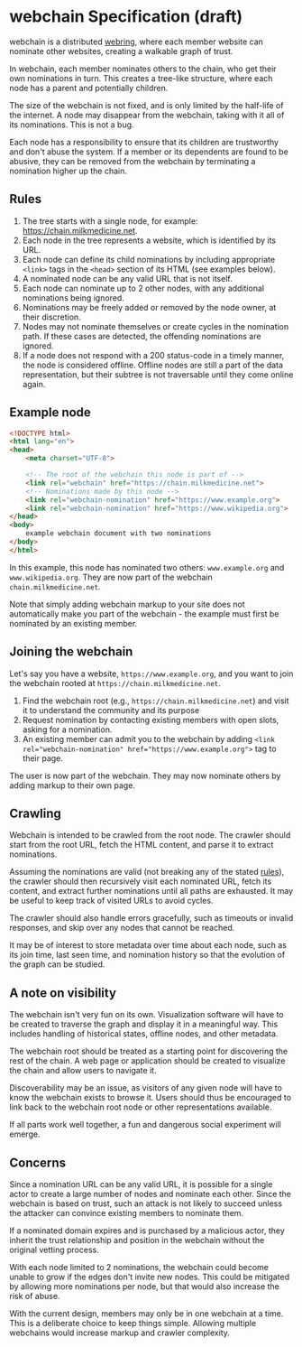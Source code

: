 # webchain Specification (draft)

webchain is a distributed [webring](https://en.wikipedia.org/wiki/Webring),
where each member website can nominate other websites, creating a walkable graph
of trust.

In webchain, each member nominates others to the chain, who get their own
nominations in turn. This creates a tree-like structure, where each node has a
parent and potentially children.

The size of the webchain is not fixed, and is only limited by the half-life of
the internet. A node may disappear from the webchain, taking with it all of its
nominations. This is not a bug.

Each node has a responsibility to ensure that its children are trustworthy and
don't abuse the system. If a member or its dependents are found to be abusive,
they can be removed from the webchain by terminating a nomination higher up the
chain.

## Rules

1. The tree starts with a single node, for example:
   https://chain.milkmedicine.net.
2. Each node in the tree represents a website, which is identified by its URL.
3. Each node can define its child nominations by including appropriate `<link>`
   tags in the `<head>` section of its HTML (see examples below).
4. A nominated node can be any valid URL that is not itself.
5. Each node can nominate up to 2 other nodes, with any additional nominations
   being ignored.
6. Nominations may be freely added or removed by the node owner, at their
   discretion.
7. Nodes may not nominate themselves or create cycles in the nomination path. If
   these cases are detected, the offending nominations are ignored.
8. If a node does not respond with a 200 status-code in a timely manner, the
   node is considered offline. Offline nodes are still a part of the data
   representation, but their subtree is not traversable until they come online
   again.

## Example node

```html
<!DOCTYPE html>
<html lang="en">
<head>
	<meta charset="UTF-8">

	<!-- The root of the webchain this node is part of -->
	<link rel="webchain" href="https://chain.milkmedicine.net">
	<!-- Nominations made by this node -->
	<link rel="webchain-nomination" href="https://www.example.org">
	<link rel="webchain-nomination" href="https://www.wikipedia.org">
</head>
<body>
	example webchain document with two nominations
</body>
</html>
```

In this example, this node has nominated two others: `www.example.org` and
`www.wikipedia.org`. They are now part of the webchain
`chain.milkmedicine.net`.

Note that simply adding webchain markup to your site does not automatically make
you part of the webchain - the example must first be nominated by an existing
member.

## Joining the webchain

Let's say you have a website, `https://www.example.org`, and you want to join
the webchain rooted at `https://chain.milkmedicine.net`.

1. Find the webchain root (e.g., `https://chain.milkmedicine.net`) and
	visit it to understand the community and its purpose
2. Request nomination by contacting existing members with open slots, asking
   for a nomination.
3. An existing member can admit you to the webchain by adding
   `<link rel="webchain-nomination" href="https://www.example.org">` tag to
   their page.

The user is now part of the webchain. They may now nominate others by adding
markup to their own page.

## Crawling

Webchain is intended to be crawled from the root node. The crawler should start
from the root URL, fetch the HTML content, and parse it to extract nominations.

Assuming the nominations are valid (not breaking any of the stated
[rules](#rules)), the crawler should then recursively visit each nominated URL,
fetch its content, and extract further nominations until all paths are
exhausted. It may be useful to keep track of visited URLs to avoid cycles.

The crawler should also handle errors gracefully, such as timeouts or invalid
responses, and skip over any nodes that cannot be reached.

It may be of interest to store metadata over time about each node, such as its
join time, last seen time, and nomination history so that the evolution of the
graph can be studied.

## A note on visibility

The webchain isn't very fun on its own. Visualization software will have to be
created to traverse the graph and display it in a meaningful way. This includes
handling of historical states, offline nodes, and other metadata.

The webchain root should be treated as a starting point for discovering the
rest of the chain. A web page or application should be created to visualize the
chain and allow users to navigate it.

Discoverability may be an issue, as visitors of any given node will have to know
the webchain exists to browse it. Users should thus be encouraged to link back
to the webchain root node or other representations available.

If all parts work well together, a fun and dangerous social experiment will
emerge.


## Concerns

Since a nomination URL can be any valid URL, it is possible for a single actor
to create a large number of nodes and nominate each other. Since the webchain is
based on trust, such an attack is not likely to succeed unless the attacker can
convince existing members to nominate them.

If a nominated domain expires and is purchased by a malicious actor, they
inherit the trust relationship and position in the webchain without the original
vetting process.

With each node limited to 2 nominations, the webchain could become unable to
grow if the edges don't invite new nodes. This could be mitigated by allowing
more nominations per node, but that would also increase the risk of abuse.

With the current design, members may only be in one webchain at a time. This is
a deliberate choice to keep things simple. Allowing multiple webchains would
increase markup and crawler complexity.
